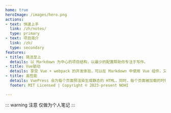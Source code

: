 ```yaml
---
home: true
heroImage: /images/hero.png
actions:
- text: 快速上手
  link: /zh/notes/
  type: primary
- text: 项目简介
  link: /zh/
  type: secondary
features:
- title: 简洁至上
  details: 以 Markdown 为中心的项目结构，以最少的配置帮助你专注于写作。
- title: Vue驱动
  details: 享受 Vue + webpack 的开发体验，可以在 Markdown 中使用 Vue 组件，又可以使用 Vue 来开发自定义主题。
- title: 高性能
  details: VuePress 会为每个页面预渲染生成静态的 HTML，同时，每个页面被加载的时候，将作为 SPA 运行。
  footer: MIT Licensed | Copyright © 2023-present NOHI

---
```


::: warning 注意
仅做为个人笔记
:::